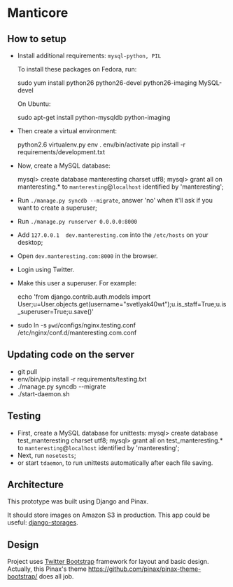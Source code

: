 Manticore
=========

How to setup
------------

* Install additional requirements: `mysql-python, PIL`

  To install these packages on Fedora, run:

    sudo yum install python26 python26-devel python26-imaging MySQL-devel

  On Ubuntu:

    sudo apt-get install python-mysqldb python-imaging

* Then create a virtual environment:

    python2.6 virtualenv.py env
    . env/bin/activate
    pip install -r requirements/development.txt

* Now, create a MySQL database:

    mysql> create database manteresting charset utf8;
    mysql> grant all on manteresting.* to `manteresting`@`localhost` identified by 'manteresting';

* Run `./manage.py syncdb --migrate`, answer 'no' when it'll ask if you want to create a superuser;
* Run `./manage.py runserver 0.0.0.0:8000`
* Add `127.0.0.1  dev.manteresting.com` into the `/etc/hosts` on your desktop;
* Open `dev.manteresting.com:8000` in the browser.
* Login using Twitter.
* Make this user a superuser. For example:

    echo 'from django.contrib.auth.models import User;u=User.objects.get(username="svetlyak40wt");u.is_staff=True;u.is_superuser=True;u.save()'

* sudo ln -s `pwd`/configs/nginx.testing.conf /etc/nginx/conf.d/manteresting.com.conf

Updating code on the server
---------------------------

* git pull
* env/bin/pip install -r requirements/testing.txt
* ./manage.py syncdb --migrate
* ./start-daemon.sh

Testing
-------

* First, create a MySQL database for unittests:
    mysql> create database test_manteresting charset utf8;
    mysql> grant all on test_manteresting.* to `manteresting`@`localhost` identified by 'manteresting';
* Next, run `nosetests`;
* or start `tdaemon`, to run unittests automatically after each file saving.


Architecture
------------

This prototype was built using Django and Pinax.

It should store images on Amazon S3 in production. This app could be useful:
[django-storages](http://django-storages.readthedocs.org/en/latest/backends/amazon-S3.html).

Design
------

Project uses [Twitter Bootstrap](http://twitter.github.com/bootstrap/) framework for layout and basic design.
Actually, this Pinax's theme https://github.com/pinax/pinax-theme-bootstrap/
does all job.
